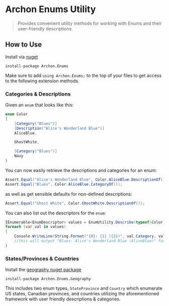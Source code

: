 # Archon Enums Utility

> Provides convenient utility methods for working with Enums and their user-friendly descriptions.

## How to Use

Install via [nuget](https://www.nuget.org/packages/Archon.Enums/)

```
install-package Archon.Enums
```

Make sure to add `using Archon.Enums;` to the top of your files to get access to the following extension methods.

### Categories & Descriptions

Given an `enum` that looks like this:

```c#
enum Color
{
	[Category("Blues")]
	[Description("Alice's Wonderland Blue")]
	AliceBlue,

	GhostWhite,

	[Category("Blues")]
	Navy
}
```

You can now easily retrieve the descriptions and categories for an enum:

```c#
Assert.Equal("Alice's Wonderland Blue", Color.AliceBlue.DescriptionOf());
Assert.Equal("Blues", Color.AliceBlue.CategoryOf());
```

as well as get sensible defaults for non-defined descriptions:

```c#
Assert.Equal("Ghost White", Color.GhostWhite.DescriptionOf());
```

You can also list out the descriptors for the `enum`:

```c#
IEnumerable<EnumDescriptor> values = EnumUtility.Describe(typeof(Color));
foreach (var val in values)
{
	Console.WriteLine(String.Format("{0}: {1} ({2})", val.Category, val.Description, val.Value));
	//this will output "Blues: Alice's Wonderland Blue (AliceBlue)" for Color.AliceBlue
}
```

### States/Provinces & Countries

Install the [geography nuget package](https://www.nuget.org/packages/Archon.Enums.Geography/)

```
install-package Archon.Enums.Geography
```

This includes two enum types, `StateProvince` and `Country` which enumerate US states, Canadian provinces, and countries utilizing the aforementioned framework with user friendly descriptions & categories.